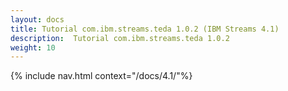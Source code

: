 ```yaml
---
layout: docs
title: Tutorial com.ibm.streams.teda 1.0.2 (IBM Streams 4.1)
description:  Tutorial com.ibm.streams.teda 1.0.2
weight: 10
---
```


{% include nav.html context="/docs/4.1/"%}
